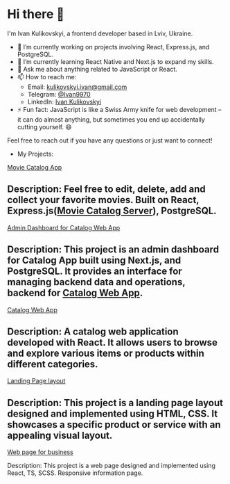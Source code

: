 # Hi there 👋

I'm Ivan Kulikovskyi, a frontend developer based in Lviv, Ukraine.

- 🔭 I’m currently working on projects involving React, Express.js, and PostgreSQL.
- 🌱 I’m currently learning React Native and Next.js to expand my skills.
- 💬 Ask me about anything related to JavaScript or React.
- 📫 How to reach me: 
  - Email: kulikovskyi.ivan@gmail.com
  - Telegram: [@Ivan9970](https://t.me/Ivan9970)
  - LinkedIn: [Ivan Kulikovskyi](https://www.linkedin.com/in/ivan-kulikovskyi-6a86b7102/)
- ⚡ Fun fact: JavaScript is like a Swiss Army knife for web development – it can do almost anything, but sometimes you end up accidentally cutting yourself. 😄

Feel free to reach out if you have any questions or just want to connect!

- My Projects:
  
[Movie Catalog App](https://avakiel.github.io/movie_list/)

Description: Feel free to edit, delete, add and collect your favorite movies. Built on React, Express.js([Movie Catalog Server](https://github.com/avakiel/movie_list_backend)), PostgreSQL.
----------------------------------------------------------------

[Admin Dashboard for Catalog Web App](https://backend-admin-eight.vercel.app/)

Description: This project is an admin dashboard for Catalog App built using Next.js, and PostgreSQL. It provides an interface for managing backend data and operations, backend for [Catalog Web App](https://fe-nov23-nopyton.github.io/catalog).
----------------------------------------------------------------

[Catalog Web App](https://fe-nov23-nopyton.github.io/catalog)

Description: A catalog web application developed with React. It allows users to browse and explore various items or products within different categories.
----------------------------------------------------------------

[Landing Page layout](https://avakiel.github.io/layout_landing-page/)

Description: This project is a landing page layout designed and implemented using HTML, CSS. It showcases a specific product or service with an appealing visual layout.
----------------------------------------------------------------

[Web page for business](https://avakiel.github.io/smart_orange_test-task/)

Description: This project is a web page designed and implemented using React, TS, SCSS. Responsive information page.
